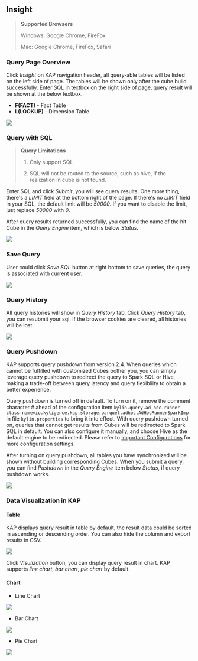 ## Insight

> **Supported Browsers**
>
> Windows: Google Chrome, FireFox
>
> Mac: Google Chrome, FireFox, Safari


### Query Page Overview
Click *Insight* on KAP navigation header, all query-able tables will be listed on the left side of page. The tables will be shown only after the cube build successfully. Enter SQL in textbox on the right side of page, query result will be shown at the below textbox.

* **F(FACT)** - Fact Table 
* **L(LOOKUP)** - Dimension Table

![](images/insight/insight_list_tables.png)

### Query with SQL
> **Query Limitations**
>
> 1. Only support SQL
>
> 2. SQL will not be routed to the source, such as hive, if the realization in cube is not found.

Enter SQL and click *Submit*, you will see query results. One more thing, there's a *LIMIT* field at the bottom right of the page. If there's no *LIMIT* field in your SQL, the default limit will be *50000*. If you want to disable the limit, just replace *50000* with *0*.

After query results returned successfully, you can find the name of the hit Cube in the *Query Engine* item, which is below *Status*. 

![](images/insight/insight_input_query.png)


### Save Query
User could click *Save SQL* button at right bottom to save queries, the query is associated with current user.

![](images/insight/insight_save_query.png)

### Query History
All query histories will show in *Query History* tab. Click *Query History* tab, you can resubmit your sql. If the browser cookies are cleared, all histories will be lost. 

![](images/insight/insight_list_history.png)

### Query Pushdown

KAP supports query pushdown from version 2.4. When queries which cannot be fulfilled with customized Cubes bother you, you can simply leverage query pushdown to redirect the query to Spark SQL or Hive, making a trade-off  between query latency and query flexibility to obtain a better experience. 

Query pushdown is turned off in default. To turn on it, remove the comment character # ahead of the configuration item `kylin.query.ad-hoc.runner-class-name=io.kyligence.kap.storage.parquet.adhoc.AdHocRunnerSparkImp` in file `kylin.properties` to bring it into  effect. With query pushdown turned on, queries that cannot get results from Cubes will be redirected to Spark SQL in default. You can also configure it manually, and choose Hive as the default engine to be redirected. Please refer to [Important Configurations](../config/basic_settings.en.md) for more configuration settings. 

After turning on query pushdown, all tables you have synchronized will be shown without building corresponding Cubes. When you submit a query, you can find *Pushdown* in the *Query Engine* item below *Status*, if query pushdown works. 

![](images/insight/insight_pushdown.png)

### Data Visualization in KAP

#### Table

KAP displays query result in table by default, the result data could be sorted in ascending or descending order. You can also hide the column and export results in CSV.

![](images/insight/insight_show_result.png)

Click *Visulization* button, you can display query result in chart. KAP supports *line chart*, *bar chart*, *pie chart* by default.

#### Chart

- Line Chart

![](images/visualization/result_display_line.png)

- Bar Chart

![](images/visualization/result_display_bar.png)

- Pie Chart

![](images/visualization/result_display_pie.png)